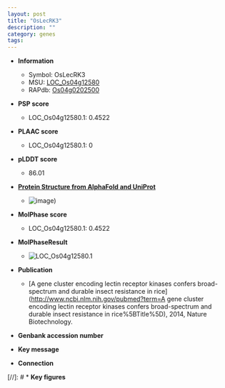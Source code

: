 ```yaml
---
layout: post
title: "OsLecRK3"
description: ""
category: genes
tags: 
---
```


* **Information**  
    + Symbol: OsLecRK3  
    + MSU: [LOC_Os04g12580](http://rice.plantbiology.msu.edu/cgi-bin/ORF_infopage.cgi?orf=LOC_Os04g12580)  
    + RAPdb: [Os04g0202500](http://rapdb.dna.affrc.go.jp/viewer/gbrowse_details/irgsp1?name=Os04g0202500)  

* **PSP score**  
    + LOC_Os04g12580.1: 0.4522 

* **PLAAC score**  
    + LOC_Os04g12580.1: 0 

* **pLDDT score**
    + 86.01

* **[Protein Structure from AlphaFold and UniProt](https://www.uniprot.org/uniprotkb/Q0JEU6/entry#structure)**
    + ![image](https://ricepsp.github.io/images/Q0/AF-Q0JEU6-F1.png))

* **MolPhase score**
    + LOC_Os04g12580.1: 0.4522

* **MolPhaseResult**
    + ![LOC_Os04g12580.1](https://ricepsp.github.io/pictures/LOC_Os04g/LOC_Os04g12580.1.png)

* **Publication**  
    + [A gene cluster encoding lectin receptor kinases confers broad-spectrum and durable insect resistance in rice](http://www.ncbi.nlm.nih.gov/pubmed?term=A gene cluster encoding lectin receptor kinases confers broad-spectrum and durable insect resistance in rice%5BTitle%5D), 2014, Nature Biotechnology.

* **Genbank accession number**  

* **Key message**  

* **Connection**  

[//]: # * **Key figures**  



